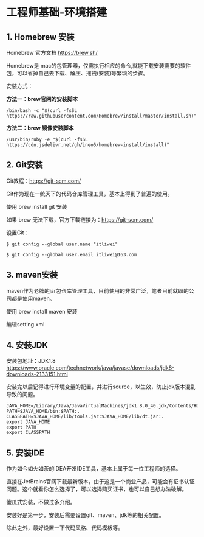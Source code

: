 
# 工程师基础-环境搭建

## 1. Homebrew 安装

Homebrew 官方文档 https://brew.sh/

Homebrew是 mac的包管理器，仅需执行相应的命令,就能下载安装需要的软件包，可以省掉自己去下载、解压、拖拽(安装)等繁琐的步骤。

安装方式：

**方法一：brew官网的安装脚本**

    /bin/bash -c "$(curl -fsSL https://raw.githubusercontent.com/Homebrew/install/master/install.sh)"

**方法二：brew 镜像安装脚本**

    /usr/bin/ruby -e "$(curl -fsSL https://cdn.jsdelivr.net/gh/ineo6/homebrew-install/install)"

## 2. Git安装

Git教程：https://git-scm.com/

Git作为现在一统天下的代码仓库管理工具，基本上得到了普遍的使用。

  使用 brew install git 安装

  如果 brew 无法下载，官方下载链接为：https://git-scm.com/

设置Git：

    $ git config --global user.name "itliwei"

    $ git config --global user.email itliwei@163.com

## 3. maven安装

maven作为老牌的jar包仓库管理工具，目前使用的非常广泛，笔者目前就职的公司都是使用maven。

  使用 brew install maven 安装

  编辑setting.xml


## 4. 安装JDK

安装包地址：JDK1.8 https://www.oracle.com/technetwork/java/javase/downloads/jdk8-downloads-2133151.html

安装完以后记得进行环境变量的配置，并进行source，以生效，防止jdk版本混乱导致的问题。

    JAVA_HOME=/Library/Java/JavaVirtualMachines/jdk1.8.0_40.jdk/Contents/Home
    PATH=$JAVA_HOME/bin:$PATH:.
    CLASSPATH=$JAVA_HOME/lib/tools.jar:$JAVA_HOME/lib/dt.jar:.
    export JAVA_HOME
    export PATH
    export CLASSPATH

## 5. 安装IDE

作为如今如火如荼的IDEA开发IDE工具，基本上属于每一位工程师的选择。

直接在JetBrains官网下载最新版本，由于这是一个商业产品，可能会有证书认证问题。这个就看你怎么选择了，可以选择购买证书，也可以自己想办法破解。

傻瓜式安装，不做过多介绍。

安装好是第一步，安装后需要设置git、maven、jdk等的相关配置。

除此之外，最好设置一下代码风格、代码模板等。







